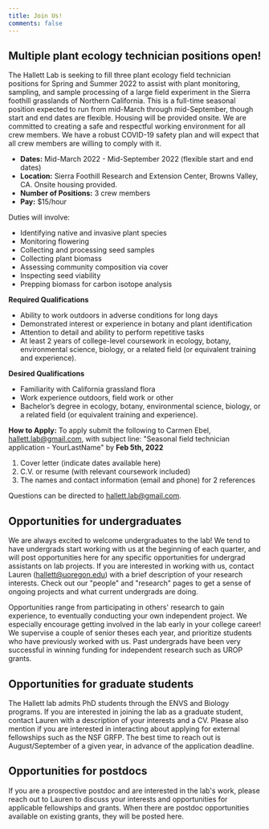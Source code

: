 ```yaml
---
title: Join Us!
comments: false
---
```


## Multiple plant ecology technician positions open! 
The Hallett Lab is seeking to fill three plant ecology field technician positions for Spring and Summer 2022 to assist with plant monitoring, sampling, and sample processing of a large field experiment in the Sierra foothill grasslands of Northern California. This is a full-time seasonal position expected to run from mid-March through mid-September, though start and end dates are flexible. Housing will be provided onsite. We are committed to creating a safe and respectful working environment for all crew members. We have a robust COVID-19 safety plan and will expect that all crew members are willing to comply with it.

- **Dates:** Mid-March 2022 - Mid-September 2022 (flexible start and end dates)
- **Location:** Sierra Foothill Research and Extension Center, Browns Valley, CA. Onsite housing provided.
- **Number of Positions:** 3 crew members
- **Pay:** $15/hour 
 



Duties will involve:
- Identifying native and invasive plant species
- Monitoring flowering
- Collecting and processing seed samples
- Collecting plant biomass
- Assessing community composition via cover
- Inspecting seed viability
- Prepping biomass for carbon isotope analysis
  

**Required Qualifications**
- Ability to work outdoors in adverse conditions for long days
- Demonstrated interest or experience in botany and plant identification
- Attention to detail and ability to perform repetitive tasks
- At least 2 years of college-level coursework in ecology, botany, environmental science, biology, or a related field (or equivalent training and experience).

**Desired Qualifications**
- Familiarity with California grassland flora
- Work experience outdoors, field work or other
- Bachelor’s degree in ecology, botany, environmental science, biology, or a related field (or equivalent training and experience).
  


**How to Apply:**
To apply submit the following to Carmen Ebel, hallett.lab@gmail.com, 
with subject line: "Seasonal field technician application - YourLastName" by **Feb 5th, 2022**

1. Cover letter (indicate dates available here) 
2. C.V. or resume (with relevant coursework included)  
3. The names and contact information (email and phone) for 2 references  


Questions can be directed to hallett.lab@gmail.com.


## Opportunities for undergraduates
We are always excited to welcome undergraduates to the lab! We tend to have undergrads start working with us at the beginning of each quarter, and will post opportunities here for any specific opportunities for undergrad assistants on lab projects. If you are interested in working with us, contact Lauren (hallett@uoregon.edu) with a brief description of your research interests. Check out our "people" and "research" pages to get a sense of ongoing projects and what current undergrads are doing.

Opportunities range from participating in others' research to gain experience, to eventually conducting your own independent project. We especially encourage getting involved in the lab early in your college career! We supervise a couple of senior theses each year, and prioritize students who have previously worked with us. Past undergrads have been very successful in winning funding for independent research such as UROP grants.


## Opportunities for graduate students
The Hallett lab admits PhD students through the ENVS and Biology programs. If you are interested in joining the lab as a graduate student, contact Lauren with a description of your interests and a CV. Please also mention if you are interested in interacting about applying for external fellowships such as the NSF GRFP. The best time to reach out is August/September of a given year, in advance of the application deadline. 


## Opportunities for postdocs
If you are a prospective postdoc and are interested in the lab's work, please reach out to Lauren to discuss your interests and opportunities for applicable fellowships and grants.
When there are postdoc opportunities available on existing grants, they will be posted here.


